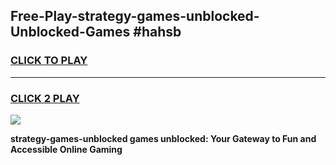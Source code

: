 
## Free-Play-strategy-games-unblocked-Unblocked-Games #hahsb
<h3>
<a href="https://news.freeplayer.one?title=strategy-games-unblocked&ref=8M">CLICK TO PLAY</a></h3>
<hr>

<h3>
<a href="https://news.freeplayer.one?title=strategy-games-unblocked&ref=8M">CLICK 2 PLAY</a>
  
</h3>

<a href="https://news.freeplayer.one?title=strategy-games-unblocked&ref=8M"><img src="https://clearcache.store/games.png"></a>


**strategy-games-unblocked games unblocked: Your Gateway to Fun and Accessible Online Gaming**
